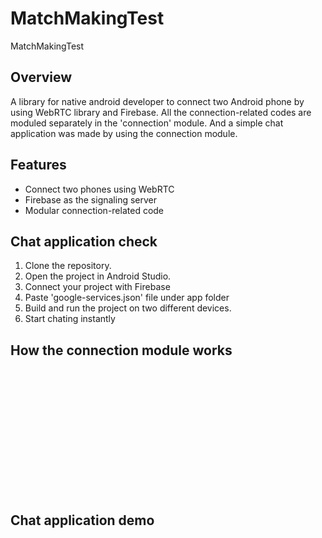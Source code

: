 # MatchMakingTest
MatchMakingTest

## Overview
A library for native android developer to connect two Android phone by using WebRTC library and Firebase. All the connection-related codes are moduled separately in the 'connection' module. And a simple chat application was made by using the connection module.

## Features
- Connect two phones using WebRTC
- Firebase as the signaling server
- Modular connection-related code

## Chat application check
1. Clone the repository.
2. Open the project in Android Studio.
3. Connect your project with Firebase
4. Paste 'google-services.json' file under app folder
5. Build and run the project on two different devices.
6. Start chating instantly

## How the connection module works
<div style="width: 100%; height: 200px; background-image: url('diagrams/connection.png'); background-size: cover; background-position: center;"></div>



## Chat application demo